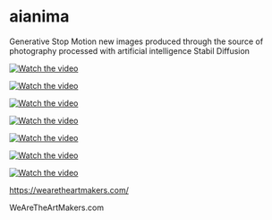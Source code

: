 # aianima
Generative Stop Motion new images produced through the source of photography processed with artificial intelligence Stabil Diffusion 


[![Watch the video](https://wearetheartmakers.com/wp-content/uploads/2022/10/demir-FX2.gif)](https://youtu.be/j3y20vm7Km0)

[![Watch the video](https://wearetheartmakers.com/wp-content/uploads/2022/10/demirFX3.gif)](https://youtu.be/j3y20vm7Km0)

[![Watch the video](https://wearetheartmakers.com/wp-content/uploads/2022/10/watam-demir.gif)](https://youtu.be/j3y20vm7Km0)

[![Watch the video](https://wearetheartmakers.com/wp-content/uploads/2022/10/clowninroom.gif)](https://youtu.be/j3y20vm7Km0)



[![Watch the video](https://wearetheartmakers.com/img/hat-boy-rasta.gif)](https://youtu.be/j3y20vm7Km0)


[![Watch the video](https://wearetheartmakers.com/img/beard-boy.gif)](https://youtu.be/j3y20vm7Km0)


[![Watch the video](https://wearetheartmakers.com/img/pose-boy.gif)](https://youtu.be/j3y20vm7Km0)

https://wearetheartmakers.com/


WeAreTheArtMakers.com 
